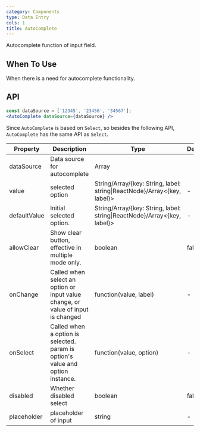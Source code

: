 ```yaml
---
category: Components
type: Data Entry
cols: 1
title: AutoComplete
---
```


Autocomplete function of input field.

## When To Use

When there is a need for autocomplete functionality.

## API

```jsx
const dataSource = ['12345', '23456', '34567'];
<AutoComplete dataSource={dataSource} />
```
Since `AutoComplete` is based on `Select`, so besides the following API, `AutoComplete` has the same API as `Select`.

| Property           | Description                             |  Type | Default |
|----------------|----------------------------------|------------|--------|
| dataSource          | Data source for autocomplete | Array     |      |
| value    | selected option | String/Array<String>/{key: String, label: string\|ReactNode}/Array<{key, label}>   |  -  |
| defaultValue | Initial selected option. | String/Array<String>/{key: String, label: string\|ReactNode}/Array<{key, label}> |  -  |
| allowClear   | Show clear button, effective in multiple mode only. | boolean | false |
| onChange | Called when select an option or input value change, or value of input is changed | function(value, label) | - |
| onSelect | Called when a option is selected. param is option's value and option instance. | function(value, option) | -   |
| disabled | Whether disabled select | boolean | false |
| placeholder | placeholder of input | string | - |
